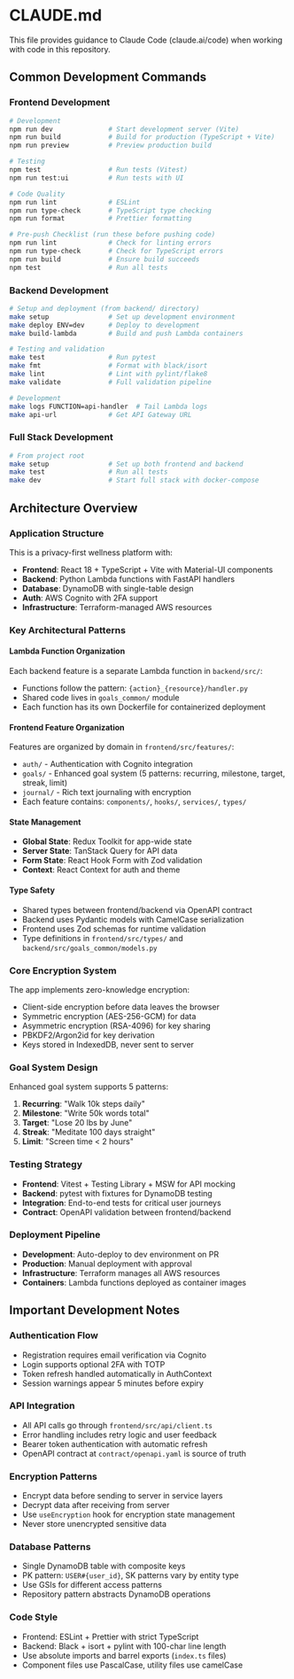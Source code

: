 # CLAUDE.md

This file provides guidance to Claude Code (claude.ai/code) when working with code in this repository.

## Common Development Commands

### Frontend Development
```bash
# Development
npm run dev              # Start development server (Vite)
npm run build            # Build for production (TypeScript + Vite)
npm run preview          # Preview production build

# Testing
npm test                 # Run tests (Vitest)
npm run test:ui          # Run tests with UI

# Code Quality
npm run lint             # ESLint
npm run type-check       # TypeScript type checking
npm run format           # Prettier formatting

# Pre-push Checklist (run these before pushing code)
npm run lint             # Check for linting errors
npm run type-check       # Check for TypeScript errors
npm run build            # Ensure build succeeds
npm test                 # Run all tests
```

### Backend Development
```bash
# Setup and deployment (from backend/ directory)
make setup               # Set up development environment
make deploy ENV=dev      # Deploy to development
make build-lambda        # Build and push Lambda containers

# Testing and validation
make test                # Run pytest
make fmt                 # Format with black/isort
make lint                # Lint with pylint/flake8
make validate            # Full validation pipeline

# Development
make logs FUNCTION=api-handler  # Tail Lambda logs
make api-url             # Get API Gateway URL
```

### Full Stack Development
```bash
# From project root
make setup               # Set up both frontend and backend
make test                # Run all tests
make dev                 # Start full stack with docker-compose
```

## Architecture Overview

### Application Structure
This is a privacy-first wellness platform with:
- **Frontend**: React 18 + TypeScript + Vite with Material-UI components
- **Backend**: Python Lambda functions with FastAPI handlers
- **Database**: DynamoDB with single-table design
- **Auth**: AWS Cognito with 2FA support
- **Infrastructure**: Terraform-managed AWS resources

### Key Architectural Patterns

#### Lambda Function Organization
Each backend feature is a separate Lambda function in `backend/src/`:
- Functions follow the pattern: `{action}_{resource}/handler.py`
- Shared code lives in `goals_common/` module
- Each function has its own Dockerfile for containerized deployment

#### Frontend Feature Organization
Features are organized by domain in `frontend/src/features/`:
- `auth/` - Authentication with Cognito integration
- `goals/` - Enhanced goal system (5 patterns: recurring, milestone, target, streak, limit)
- `journal/` - Rich text journaling with encryption
- Each feature contains: `components/`, `hooks/`, `services/`, `types/`

#### State Management
- **Global State**: Redux Toolkit for app-wide state
- **Server State**: TanStack Query for API data
- **Form State**: React Hook Form with Zod validation
- **Context**: React Context for auth and theme

#### Type Safety
- Shared types between frontend/backend via OpenAPI contract
- Backend uses Pydantic models with CamelCase serialization
- Frontend uses Zod schemas for runtime validation
- Type definitions in `frontend/src/types/` and `backend/src/goals_common/models.py`

### Core Encryption System
The app implements zero-knowledge encryption:
- Client-side encryption before data leaves the browser
- Symmetric encryption (AES-256-GCM) for data
- Asymmetric encryption (RSA-4096) for key sharing
- PBKDF2/Argon2id for key derivation
- Keys stored in IndexedDB, never sent to server

### Goal System Design
Enhanced goal system supports 5 patterns:
1. **Recurring**: "Walk 10k steps daily"
2. **Milestone**: "Write 50k words total"
3. **Target**: "Lose 20 lbs by June"
4. **Streak**: "Meditate 100 days straight"
5. **Limit**: "Screen time < 2 hours"

### Testing Strategy
- **Frontend**: Vitest + Testing Library + MSW for API mocking
- **Backend**: pytest with fixtures for DynamoDB testing
- **Integration**: End-to-end tests for critical user journeys
- **Contract**: OpenAPI validation between frontend/backend

### Deployment Pipeline
- **Development**: Auto-deploy to dev environment on PR
- **Production**: Manual deployment with approval
- **Infrastructure**: Terraform manages all AWS resources
- **Containers**: Lambda functions deployed as container images

## Important Development Notes

### Authentication Flow
- Registration requires email verification via Cognito
- Login supports optional 2FA with TOTP
- Token refresh handled automatically in AuthContext
- Session warnings appear 5 minutes before expiry

### API Integration
- All API calls go through `frontend/src/api/client.ts`
- Error handling includes retry logic and user feedback
- Bearer token authentication with automatic refresh
- OpenAPI contract at `contract/openapi.yaml` is source of truth

### Encryption Patterns
- Encrypt data before sending to server in service layers
- Decrypt data after receiving from server
- Use `useEncryption` hook for encryption state management
- Never store unencrypted sensitive data

### Database Patterns
- Single DynamoDB table with composite keys
- PK pattern: `USER#{user_id}`, SK patterns vary by entity type
- Use GSIs for different access patterns
- Repository pattern abstracts DynamoDB operations

### Code Style
- Frontend: ESLint + Prettier with strict TypeScript
- Backend: Black + isort + pylint with 100-char line length
- Use absolute imports and barrel exports (`index.ts` files)
- Component files use PascalCase, utility files use camelCase
